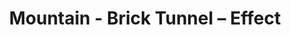 ---
title: Mountain - Brick Tunnel – Effect
builder: true
type: coming-soon

# Content section
sections:
  - headerSection
  - servicesSection
  - subscribeSection
  - contactSection
  - mapSection

# Background effect
brickTunnelEffect: 
  enable: true
  ### Texture Background
  image: /images/stonePattern.jpg

---